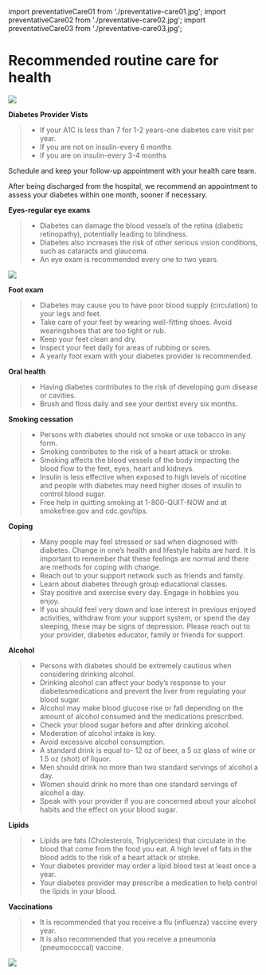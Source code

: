 import preventativeCare01 from './preventative-care01.jpg';
import preventativeCare02 from './preventative-care02.jpg';
import preventativeCare03 from './preventative-care03.jpg';

# Recommended routine care for health

<img src={preventativeCare01} />

**Diabetes Provider Vists**

> - If your A1C is less than 7 for 1-2 years-one diabetes care visit per year.
> - If you are not on insulin-every 6 months
> - If you are on insulin-every 3-4 months

Schedule and keep your follow-up appointment with your health care team.

After being discharged from the hospital, we recommend an appointment to
assess your diabetes within one month, sooner if necessary.

**Eyes-regular eye exams**

> - Diabetes can damage the blood vessels of the retina (diabetic retinopathy), potentially leading to blindness.
> - Diabetes also increases the risk of other serious vision conditions, such as cataracts and glaucoma.
> - An eye exam is recommended every one to two years.

<img src={preventativeCare02} />

**Foot exam**

> - Diabetes may cause you to have poor blood supply (circulation) to your legs and feet.
> - Take care of your feet by wearing well-fitting shoes. Avoid wearingshoes that are too tight or rub.
> - Keep your feet clean and dry.
> - Inspect your feet daily for areas of rubbing or sores.
> - A yearly foot exam with your diabetes provider is recommended.

**Oral health**

> - Having diabetes contributes to the risk of developing gum disease or cavities.
> - Brush and floss daily and see your dentist every six months.

**Smoking cessation**

> - Persons with diabetes should not smoke or use tobacco in any form.
> - Smoking contributes to the risk of a heart attack or stroke.
> - Smoking affects the blood vessels of the body impacting the blood flow to the feet, eyes, heart and kidneys.
> - Insulin is less effective when exposed to high levels of nicotine and people with diabetes may need higher doses of insulin to control blood sugar.
> - Free help in quitting smoking at 1-800-QUIT-NOW and at smokefree.gov and cdc.gov/tips.

**Coping**

> - Many people may feel stressed or sad when diagnosed with diabetes. Change in one’s health and lifestyle habits are hard. It is important to remember that these feelings are normal and there are methods for coping with change.
> - Reach out to your support network such as friends and family.
> - Learn about diabetes through group educational classes.
> - Stay positive and exercise every day. Engage in hobbies you enjoy.
> - If you should feel very down and lose interest in previous enjoyed activities, withdraw from your support system, or spend the day sleeping, these may be signs of depression. Please reach out to your provider, diabetes educator, family or friends for support.

**Alcohol**

> - Persons with diabetes should be extremely cautious when considering drinking alcohol.
> - Drinking alcohol can affect your body’s response to your diabetesmedications and prevent the liver from regulating your blood sugar.
> - Alcohol may make blood glucose rise or fall depending on the amount of alcohol consumed and the medications prescribed.
> - Check your blood sugar before and after drinking alcohol.
> - Moderation of alcohol intake is key.
> - Avoid excessive alcohol consumption.
> - A standard drink is equal to- 12 oz of beer, a 5 oz glass of wine or 1.5 oz (shot) of liquor.
> - Men should drink no more than two standard servings of alcohol a day.
> - Women should drink no more than one standard servings of alcohol a day.
> - Speak with your provider if you are concerned about your alcohol habits and the effect on your blood sugar.

**Lipids**

> - Lipids are fats (Cholesterols, Triglycerides) that circulate in the blood that come from the food you eat. A high level of fats in the blood adds to the risk of a heart attack or stroke.
> - Your diabetes provider may order a lipid blood test at least once a year.
> - Your diabetes provider may prescribe a medication to help control the lipids in your blood.

**Vaccinations**

> - It is recommended that you receive a flu (influenza) vaccine every year.
> - It is also recommended that you receive a pneumonia (pneumococcal) vaccine.

<img src={preventativeCare03} />
